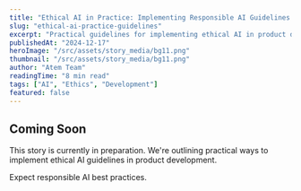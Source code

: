 ```yaml
---
title: "Ethical AI in Practice: Implementing Responsible AI Guidelines in Product Development"
slug: "ethical-ai-practice-guidelines"
excerpt: "Practical guidelines for implementing ethical AI in product development, ensuring fairness, transparency, and security."
publishedAt: "2024-12-17"
heroImage: "/src/assets/story_media/bg11.png"
thumbnail: "/src/assets/story_media/bg11.png"
author: "Atem Team"
readingTime: "8 min read"
tags: ["AI", "Ethics", "Development"]
featured: false
---
```


## Coming Soon

This story is currently in preparation. We're outlining practical ways to implement ethical AI guidelines in product development.

Expect responsible AI best practices.
